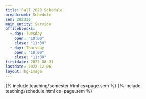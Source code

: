 ```yaml
---
title: Fall 2023 Schedule
breadcrumb: Schedule
sem: 202330
main_entity: Service
officeblocks:
  - day: Tuesday
    open: "10:00"
    close: "11:30"
  - day: Thursday
    open: "10:00"
    close: "11:30"
firstdate: 2022-08-31
lastdate: 2022-12-06
layout: bg-image
---
```

{% include teaching/semester.html cs=page.sem %}
{% include teaching/schedule.html cs=page.sem %}
